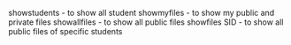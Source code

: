
showstudents - to show all student 
showmyfiles - to show my public and private files
showallfiles - to show all public files
showfiles SID - to show all public files of specific students